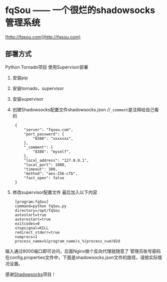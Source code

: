 # fqSou —— 一个很烂的shadowsocks管理系统
[http://fqsou.com](http://fqsou.com)

## 部署方式
Python Tornado项目
使用Supervisor部署

1. 安装pip
1. 安装tornado，supervisor
1. 安装supervisor
1. 创建Shadowsocks配置文件shadowsocks.json //`_comment`是注释给自己看的

		{
		    "server": "fqsou.com",
		    "port_password": {
		        "8388": "xxxxxxx",
		    },
		    "_comment": {
		        "8388": "myself",
		    },
		    "local_address": "127.0.0.1",
		    "local_port": 1080,
		    "timeout": 300,
		    "method": "aes-256-cfb",
		    "fast_open": false
		}

1. 修改supervisor配置文件
最后加入以下内容

		[program:fqSou]
		command=python fqSou.py
		directory=/opt/fqSou
		autostart=true
		autorestart=true
		exitcodes=0
		stopsignal=KILL
		redirect_stderr=true
		numprocs=1
		process_name=%(program_name)s_%(process_num)02d

输入通过8000端口即可访问，后面Nginx做个反向代理就随意了
管理员账号密码在config.properties文件中，下面是shadowsocks.json文件的路径，请按实际情况设置。

感谢[Shadowsocks](https://github.com/shadowsocks/shadowsocks "Shadowsocks")项目！

